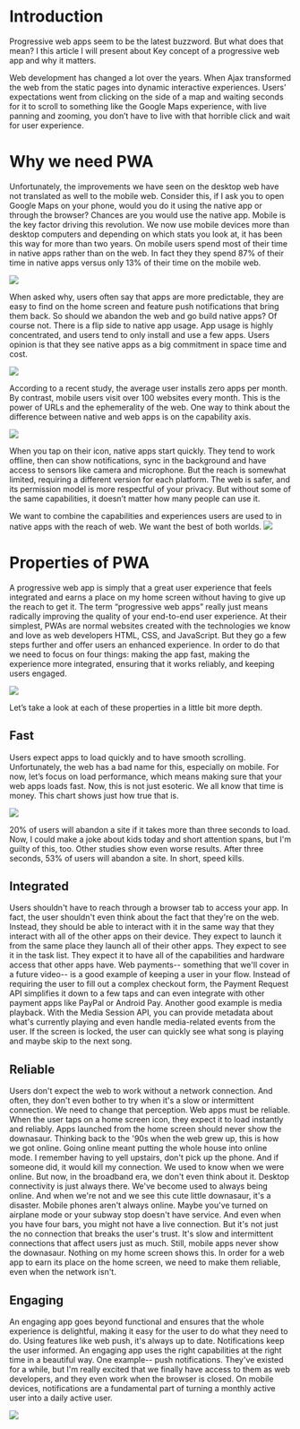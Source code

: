 # Introduction
Progressive web apps seem to be the latest buzzword. But what does that mean? I this article I will present about Key concept of a progressive web app and why it matters. 

Web development has changed a lot over the years. When Ajax transformed the web from the static pages into dynamic interactive experiences. Users’ expectations went from clicking on the side of a map and waiting seconds for it to scroll to something like the Google Maps experience, with live panning and zooming, you don’t have to live with that horrible click and wait for user experience. 

# Why we need PWA
Unfortunately, the improvements we have seen on the desktop web have not translated as well to the mobile web. Consider this, if I ask you to open Google Maps on your phone, would you do it using the native app or through the browser? Chances are you would use the native app. Mobile is the key factor driving this revolution. We now use mobile devices more than desktop computers and depending on which stats you look at, it has been this way for more than two years. On mobile users spend most of their time in native apps rather than on the web. In fact they they spend 87% of their time in native apps versus only 13% of their time on the mobile web. 

![](https://images.viblo.asia/94826e82-1cf6-4df2-b0e5-dcde9b80fa59.png)


When asked why, users often say that apps are more predictable, they are easy to find on the home screen and feature push notifications that bring them back. So should we abandon the web and go build native apps? Of course not. There is a flip side to native app usage. App usage is highly concentrated, and users tend to only install and use a few apps. Users opinion is that they see native apps as a big commitment in space time and cost. 

![](https://images.viblo.asia/48c5ab71-8d9d-4aac-9a56-b5730a039b86.png) 

According to a recent study, the average user installs zero apps per month. By contrast, mobile users visit over 100 websites every month. This is the power of URLs and the ephemerality of the web. One way to think about the difference between native and web apps is on the capability axis. 

![](https://images.viblo.asia/7061e702-4328-477b-a79f-14f55fa3afae.png)


When you tap on their icon, native apps start quickly. They tend to work offline, then can show notifications, sync in the background and have access to sensors like camera and microphone. But the reach is somewhat limited, requiring a different version for each platform. The web is safer, and its permission model is more respectful of your privacy. But without some of the same capabilities, it doesn’t matter how many people can use it.

We want to combine the capabilities and experiences users are used to in native apps with the reach of web. We want the best of both worlds.
![](https://images.viblo.asia/e658dc43-47c7-477d-a55e-a4f59d6b1038.png)

# Properties of PWA

A progressive web app is simply that a great user experience that feels integrated and earns a place on my home screen without having to give up the reach to get it. The term “progressive web apps” really just means radically improving the quality of your end-to-end user experience. At their simplest, PWAs are normal websites created with the technologies we know and love as web developers HTML, CSS, and JavaScript. But they go a few steps further and offer users an enhanced experience.  In order to do that we need to focus on four things: making the app fast, making the experience more integrated, ensuring that it works reliably, and keeping users engaged. 

![](https://images.viblo.asia/99a9a6f7-fd0f-4ad6-aa96-71de35f14553.png)

Let’s take a look at each of these properties in a little bit more depth. 
## Fast

Users expect apps to load quickly and to have smooth scrolling. Unfortunately, the web has a bad name for this, especially on mobile. For now, let’s focus on load performance, which means making sure that your web apps loads fast. Now, this is not just esoteric. We all know that time is money. This chart shows just how true that is. 


![](https://images.viblo.asia/c3128cca-55ac-42e6-b217-e4273d6607e5.png)


20% of users will abandon a site if it takes more than three seconds to load. Now, I could make a joke about kids today and short attention spans, but I'm guilty of this, too. Other studies show even worse results. After three seconds, 53% of users will abandon a site. In short, speed kills.

## Integrated

Users shouldn't have to reach through a browser tab to access your app. In fact, the user shouldn't even think about the fact that they're on the web. Instead, they should be able to interact with it in the same way that they interact with all of the other apps on their device. They expect to launch it from the same place they launch all of their other apps. They expect to see it in the task list. They expect it to have all of the capabilities and hardware access that other apps have. Web payments-- something that we'll cover in a future video-- is a good example of keeping a user in your flow. Instead of requiring the user to fill out a complex checkout form, the Payment Request API simplifies it down to a few taps and can even integrate with other payment apps like PayPal or Android Pay. Another good example is media playback. With the Media Session API, you can provide metadata about what's currently playing and even handle media-related events from the user. If the screen is locked, the user can quickly see what song is playing and maybe skip to the next song.

## Reliable

Users don't expect the web to work without a network connection. And often, they don't even bother to try when it's a slow or intermittent connection. We need to change that perception. Web apps must be reliable. When the user taps on a home screen icon, they expect it to load instantly and reliably. Apps launched from the home screen should never show the downasaur. Thinking back to the '90s when the web grew up, this is how we got online. Going online meant putting the whole house into online mode. I remember having to yell upstairs, don't pick up the phone. And if someone did, it would kill my connection. We used to know when we were online. But now, in the broadband era, we don't even think about it. Desktop connectivity is just always there. We've become used to always being online. And when we're not and we see this cute little downasaur, it's a disaster. Mobile phones aren't always online. Maybe you've turned on airplane mode or your subway stop doesn't have service. And even when you have four bars, you might not have a live connection. But it's not just the no connection that breaks the user's trust. It's slow and intermittent connections that affect users just as much. Still, mobile apps never show the downasaur. Nothing on my home screen shows this. In order for a web app to earn its place on the home screen, we need to make them reliable, even when the network isn't. 

## Engaging

An engaging app goes beyond functional and ensures that the whole experience is delightful, making it easy for the user to do what they need to do. Using features like web push, it's always up to date. Notifications keep the user informed. An engaging app uses the right capabilities at the right time in a beautiful way. One example-- push notifications. They've existed for a while, but I'm really excited that we finally have access to them as web developers, and they even work when the browser is closed. On mobile devices, notifications are a fundamental part of turning a monthly active user into a daily active user.


![](https://images.viblo.asia/8656770b-0eb8-4d75-92a7-7afcd37cbde0.png)